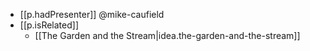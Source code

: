 
- [[p.hadPresenter]] @mike-caufield
- [[p.isRelated]] 
  - [[The Garden and the Stream|idea.the-garden-and-the-stream]]
 
